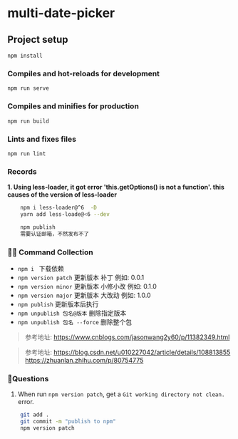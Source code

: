 # multi-date-picker

## Project setup

```
npm install
```

### Compiles and hot-reloads for development

```
npm run serve
```

### Compiles and minifies for production

```
npm run build
```

### Lints and fixes files

```
npm run lint
```

### Records

**1. Using less-loader, it got error 'this.getOptions() is not a function'. this causes of the version of less-loader**

```bash
    npm i less-loader@^6  -D
    yarn add less-loade@<6 --dev
```

```bash
    npm publish
    需要认证邮箱，不然发布不了
```

### 🎅🏻 Command Collection

- `npm i ` 下载依赖
- `npm version patch` 更新版本 补丁 例如: 0.0.1
- `npm version minor` 更新版本 小修小改 例如: 0.1.0
- `npm version major` 更新版本 大改动 例如: 1.0.0
- `npm publish` 更新版本后执行
- `npm unpublish 包名@版本` 删除指定版本
- `npm unpublish 包名 --force` 删除整个包

> 参考地址: https://www.cnblogs.com/jasonwang2y60/p/11382349.html

> 参考地址: https://blog.csdn.net/u010227042/article/details/108813855
> https://zhuanlan.zhihu.com/p/80754775


### 🎉Questions
1. When run `npm version patch`, get a `Git working directory not clean.` error.
```sh
    git add .
    git commit -m "publish to npm"
    npm version patch
```